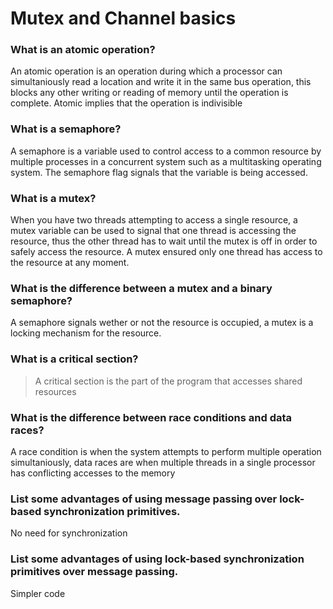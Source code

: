 # Mutex and Channel basics

### What is an atomic operation?
An atomic operation is an operation during which a processor can simultaniously read a location and
write it in the same bus operation, this blocks any other writing or reading of memory until the operation is complete. Atomic implies that the operation is indivisible 

### What is a semaphore?
A semaphore is a variable used to control access to a common resource by multiple processes in a concurrent system such as a multitasking operating system. The semaphore flag signals that the variable is being accessed.

### What is a mutex?
When you have two threads attempting to access a single resource, a mutex variable can be used to signal that one
thread is accessing the resource, thus the other thread has to wait until the mutex is off in order to safely access the resource. A mutex ensured only one thread has access to the resource at any moment.

### What is the difference between a mutex and a binary semaphore?
A semaphore signals wether or not the resource is occupied, a mutex is a locking mechanism for the resource. 

### What is a critical section?
>A critical section is the part of the program that accesses shared resources

### What is the difference between race conditions and data races?
 A race condition is when the system attempts to perform multiple operation simultaniously, 
 data races are when multiple threads in a single processor has conflicting accesses to the memory

### List some advantages of using message passing over lock-based synchronization primitives.
No need for synchronization

### List some advantages of using lock-based synchronization primitives over message passing.
Simpler code
